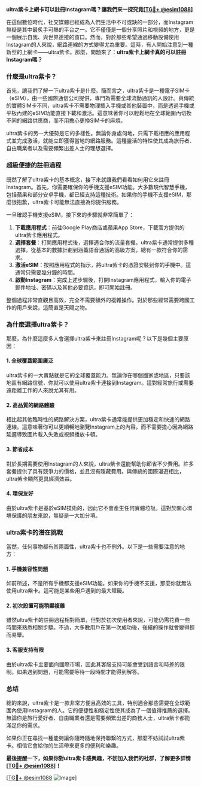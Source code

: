**ultra紫卡上網卡可以註冊Instagram嗎？讓我們來一探究竟[[TG💪+ @esim1088](https://t.me/s/esim1088)]**

在這個數位時代，社交媒體已經成為人們生活中不可或缺的一部分，而Instagram無疑是其中最炙手可熱的平台之一。它不僅僅是一個分享照片和視頻的地方，更是一個展示自我、與世界連接的窗口。然而，對於那些希望通過移動設備使用Instagram的人來說，網路連線的方式變得尤為重要。這時，有人開始注意到一種新型的上網卡——ultra紫卡。那麼，問題來了：**ultra紫卡上網卡真的可以註冊Instagram嗎？**

### 什麼是ultra紫卡？

首先，讓我們了解一下ultra紫卡是什麼。簡而言之，ultra紫卡是一種電子SIM卡（eSIM），由一些國際通信公司提供，專門為需要全球流動通訊的人設計。與傳統的實體SIM卡不同，ultra紫卡不需要物理插入手機或其他裝置中，而是透過手機或平板內建的eSIM功能直接下載和激活。這意味著你可以輕鬆地在全球範圍內切換不同的網路供應商，而不用擔心更換SIM卡的麻煩。

ultra紫卡的另一大優勢是它的多樣性。無論你身處何地，只需下載相應的應用程式並完成激活，就能立即獲得當地的網路服務。這種靈活的特性使其成為旅行者、自由職業者以及需要頻繁出差人士的理想選擇。

### 超級便捷的註冊過程

既然了解了ultra紫卡的基本概念，接下來就讓我們看看如何用它來註冊Instagram。首先，你需要確保你的手機支援eSIM功能。大多數現代智慧手機，包括蘋果和部分安卓手機，都已經支持這種技術。如果你的手機不支援eSIM，那麼很抱歉，ultra紫卡可能無法直接為你提供服務。

一旦確認手機支援eSIM，接下來的步驟就非常簡單了：

1. **下載應用程式**：前往Google Play商店或蘋果App Store，下載官方提供的ultra紫卡應用程式。
2. **選擇套餐**：打開應用程式後，選擇適合你的流量套餐。ultra紫卡通常提供多種選擇，從基本的數據計劃到涵蓋語音通話的高級方案，總有一款符合你的需求。
3. **激活eSIM**：按照應用程式的指示，將ultra紫卡的憑證安裝到你的手機中。這通常只需要幾分鐘的時間。
4. **啟動Instagram**：完成上述步驟後，打開Instagram應用程式，輸入你的電子郵件地址、密碼以及其他必要資訊，即可開始註冊。

整個過程非常直觀且高效，完全不需要額外的複雜操作。對於那些經常需要跨國工作的用戶來說，這簡直是天賜之物。

### 為什麼選擇ultra紫卡？

那麼，為什麼這麼多人會選擇ultra紫卡來註冊Instagram呢？以下是幾個主要原因：

#### 1. 全球覆蓋範圍廣泛

ultra紫卡的一大賣點就是它的全球覆蓋能力。無論你在哪個國家或地區，只要該地區有網路信號，你就可以使用ultra紫卡連接到Instagram。這對經常旅行或需要遠距離工作的人來說尤其有用。

#### 2. 高品質的網路體驗

相比起其他臨時性的網路解決方案，ultra紫卡通常能提供更加穩定和快速的網路連線。這意味著你可以更順暢地瀏覽Instagram上的內容，而不需要擔心因為網路延遲導致圖片載入失敗或視頻播放卡頓。

#### 3. 節省成本

對於長期需要使用Instagram的人來說，ultra紫卡還能幫助你節省不少費用。許多套餐提供了具有競爭力的價格，並且沒有隱藏費用。與傳統的國際漫遊相比，ultra紫卡顯然更具經濟效益。

#### 4. 環保友好

由於ultra紫卡是基於eSIM技術的，因此它不會產生任何實體垃圾。這對於關心環境保護的朋友來說，無疑是一大加分項。

### ultra紫卡的潛在挑戰

當然，任何事物都有其兩面性，ultra紫卡也不例外。以下是一些需要注意的地方：

#### 1. 手機兼容性問題

如前所述，不是所有手機都支援eSIM功能。如果你的手機不支援，那麼你就無法使用ultra紫卡。這可能是某些用戶遇到的最大障礙。

#### 2. 初次設置可能稍顯複雜

雖然ultra紫卡的註冊過程相對簡單，但對於初次使用者來說，可能仍需花費一些時間來熟悉相關步驟。不過，大多數用戶在第一次成功後，後續的操作就會變得輕而易舉。

#### 3. 客服支持有限

由於ultra紫卡主要面向國際市場，因此其客服支持可能會受到語言和時差的限制。如果遇到問題，可能需要等待一段時間才能得到解答。

### 总结

總的來說，ultra紫卡是一款非常方便且高效的工具，特別適合那些需要在全球範圍內使用Instagram的人。它的便捷性和穩定性使其成為了一個值得推薦的選擇。無論你是旅行愛好者、自由職業者還是需要頻繁出差的商務人士，ultra紫卡都能滿足你的需求。

如果你正在尋找一種能夠讓你隨時隨地保持聯繫的方式，那麼不妨試試ultra紫卡。相信它會給你的生活帶來更多的便利和樂趣。

**最後提醒一下，如果你對ultra紫卡感興趣，不妨加入我們的社群，了解更多詳情[[TG💪+ @esim1088](https://t.me/s/esim1088)]！**

[[TG💪+ @esim1088](https://t.me/s/esim1088) ![Image](https://i.postimg.cc/4NQfJmqS/Snipaste-2025-05-13-00-14-12.png)]